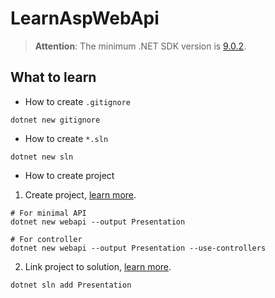 # LearnAspWebApi
> **Attention**: The minimum .NET SDK version is [9.0.2](https://dotnet.microsoft.com/en-us/download/dotnet/9.0).

## What to learn
- How to create `.gitignore`
```
dotnet new gitignore
```

- How to create `*.sln`
```
dotnet new sln
```

- How to create project
1. Create project, [learn more](https://learn.microsoft.com/en-us/dotnet/core/tools/dotnet-new).
```
# For minimal API
dotnet new webapi --output Presentation

# For controller
dotnet new webapi --output Presentation --use-controllers
```

2. Link project to solution, [learn more](https://learn.microsoft.com/en-us/dotnet/core/tools/dotnet-sln).
```
dotnet sln add Presentation
```
